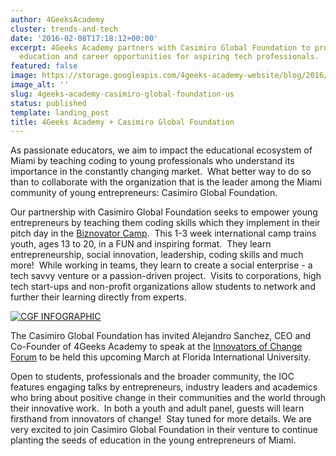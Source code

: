 ```yaml
---
author: 4GeeksAcademy
cluster: trends-and-tech
date: '2016-02-08T17:18:12+00:00'
excerpt: 4Geeks Academy partners with Casimiro Global Foundation to provide coding
  education and career opportunities for aspiring tech professionals.
featured: false
image: https://storage.googleapis.com/4geeks-academy-website/blog/2016/02/CGF-INFOGRAPHIC.jpg
image_alt: ''
slug: 4geeks-academy-casimiro-global-foundation-us
status: published
template: landing_post
title: 4Geeks Academy + Casimiro Global Foundation
---
```

As passionate educators, we aim to impact the educational ecosystem of Miami by teaching coding to young professionals who understand its importance in the constantly changing market.  What better way to do so than to collaborate with the organization that is the leader among the Miami community of young entrepreneurs: Casimiro Global Foundation. 

Our partnership with Casimiro Global Foundation seeks to empower young entrepreneurs by teaching them coding skills which they implement in their pitch day in the [Biznovator Camp](https://www.casimiroglobalfoundation.org/).  This 1-3 week international camp trains youth, ages 13 to 20, in a FUN and inspiring format.  They learn entrepreneurship, social innovation, leadership, coding skills and much more!  While working in teams, they learn to create a social enterprise - a tech savvy venture or a passion-driven project.  Visits to corporations, high tech start-ups and non-profit organizations allow students to network and further their learning directly from experts.



[![CGF INFOGRAPHIC](https://storage.googleapis.com/4geeks-academy-website/blog/2016/02/CGF-INFOGRAPHIC.jpg)](https://storage.googleapis.com/4geeks-academy-website/blog/2016/02/CGF-INFOGRAPHIC.jpg)



The Casimiro Global Foundation has invited Alejandro Sanchez, CEO and Co-Founder of 4Geeks Academy to speak at the [Innovators of Change Forum](https://www.casimiroglobalfoundation.org/innovators-of-change/) to be held this upcoming March at Florida International University. 



Open to students, professionals and the broader community, the IOC features engaging talks by entrepreneurs, industry leaders and academics who bring about positive change in their communities and the world through their innovative work.  In both a youth and adult panel, guests will learn firsthand from innovators of change!  Stay tuned for more details. 
We are very excited to join Casimiro Global Foundation in their venture to continue planting the seeds of education in the young entrepreneurs of Miami.